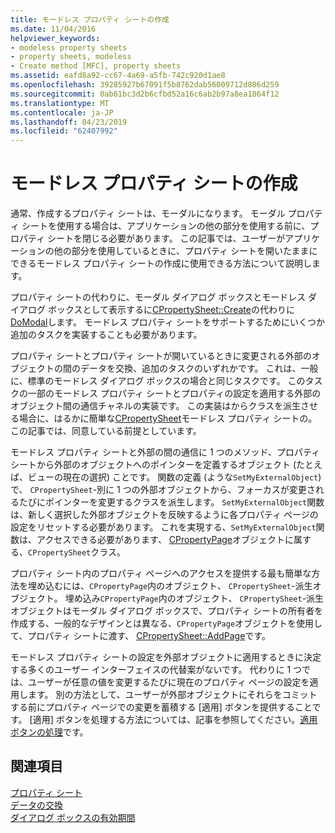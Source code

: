 ```yaml
---
title: モードレス プロパティ シートの作成
ms.date: 11/04/2016
helpviewer_keywords:
- modeless property sheets
- property sheets, modeless
- Create method [MFC], property sheets
ms.assetid: eafd8a92-cc67-4a69-a5fb-742c920d1ae8
ms.openlocfilehash: 39285927b67091f5b8762dab56009712d806d259
ms.sourcegitcommit: 0ab61bc3d2b6cfbd52a16c6ab2b97a8ea1864f12
ms.translationtype: MT
ms.contentlocale: ja-JP
ms.lasthandoff: 04/23/2019
ms.locfileid: "62407992"
---
```

# <a name="creating-a-modeless-property-sheet"></a>モードレス プロパティ シートの作成

通常、作成するプロパティ シートは、モーダルになります。 モーダル プロパティ シートを使用する場合は、アプリケーションの他の部分を使用する前に、プロパティ シートを閉じる必要があります。 この記事では、ユーザーがアプリケーションの他の部分を使用しているときに、プロパティ シートを開いたままにできるモードレス プロパティ シートの作成に使用できる方法について説明します。

プロパティ シートの代わりに、モーダル ダイアログ ボックスとモードレス ダイアログ ボックスとして表示するに[CPropertySheet::Create](../mfc/reference/cpropertysheet-class.md#create)の代わりに[DoModal](../mfc/reference/cpropertysheet-class.md#domodal)します。 モードレス プロパティ シートをサポートするためにいくつか追加のタスクを実装することも必要があります。

プロパティ シートとプロパティ シートが開いているときに変更される外部のオブジェクトの間のデータを交換、追加のタスクのいずれかです。 これは、一般に、標準のモードレス ダイアログ ボックスの場合と同じタスクです。 このタスクの一部のモードレス プロパティ シートとプロパティの設定を適用する外部のオブジェクト間の通信チャネルの実装です。 この実装はからクラスを派生させる場合に、はるかに簡単な[CPropertySheet](../mfc/reference/cpropertysheet-class.md)モードレス プロパティ シートの。 この記事では、同意している前提としています。

モードレス プロパティ シートと外部の間の通信に 1 つのメソッド、プロパティ シートから外部のオブジェクトへのポインターを定義するオブジェクト (たとえば、ビューの現在の選択) ことです。 関数の定義 (ような`SetMyExternalObject`) で、 `CPropertySheet`-別に 1 つの外部オブジェクトから、フォーカスが変更されるたびにポインターを変更するクラスを派生します。 `SetMyExternalObject`関数は、新しく選択した外部オブジェクトを反映するように各プロパティ ページの設定をリセットする必要があります。 これを実現する、`SetMyExternalObject`関数は、アクセスできる必要があります、 [CPropertyPage](../mfc/reference/cpropertypage-class.md)オブジェクトに属する、`CPropertySheet`クラス。

プロパティ シート内のプロパティ ページへのアクセスを提供する最も簡単な方法を埋め込むには、`CPropertyPage`内のオブジェクト、 `CPropertySheet`-派生オブジェクト。 埋め込み`CPropertyPage`内のオブジェクト、 `CPropertySheet`-派生オブジェクトはモーダル ダイアログ ボックスで、プロパティ シートの所有者を作成する、一般的なデザインとは異なる、`CPropertyPage`オブジェクトを使用して、プロパティ シートに渡す、 [CPropertySheet::AddPage](../mfc/reference/cpropertysheet-class.md#addpage)です。

モードレス プロパティ シートの設定を外部オブジェクトに適用するときに決定する多くのユーザー インターフェイスの代替案がないです。 代わりに 1 つでは、ユーザーが任意の値を変更するたびに現在のプロパティ ページの設定を適用します。 別の方法として、ユーザーが外部オブジェクトにそれらをコミットする前にプロパティ ページでの変更を蓄積する [適用] ボタンを提供することです。 [適用] ボタンを処理する方法については、記事を参照してください。[適用ボタンの処理](../mfc/handling-the-apply-button.md)です。

## <a name="see-also"></a>関連項目

[プロパティ シート](../mfc/property-sheets-mfc.md)<br/>
[データの交換](../mfc/exchanging-data.md)<br/>
[ダイアログ ボックスの有効期間](../mfc/life-cycle-of-a-dialog-box.md)
